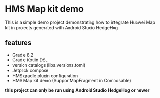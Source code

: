 # HMS Map kit demo

This is a simple demo project demonstrating how to integrate Huawei Map kit in projects generated with Android Studio HedgeHog

## features

- Gradle 8.2
- Gradle Kotlin DSL
- version catalogs (libs.versions.toml)
- Jetpack compose
- HMS gradle plugin configuration
- HMS Map kit demo (SupportMapFragment in Composable)

**this project can only be run using Android Studio HedgeHog or newer**
